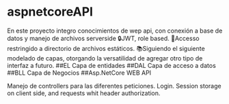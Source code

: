 ﻿# aspnetcoreAPI
En este proyecto integro conocimientos de wep api, con conexión a base de datos y manejo de archivos serverside
🔒JWT, role based.
💾Accesso restringido a directorio de archivos estáticos.
📚Siguiendo el siguiente modelado de capas, otorgando la versatilidad de agregar otro tipo de interfaz a futuro.
##EL
Capa de entidades
##DAL
Capa de acceso a datos
##BLL
Capa de Negocios
##Asp.NetCore WEB API

Manejo de controllers para las diferentes peticiones.
Login. 
Session storage on client side, and requests whit header authorization.
